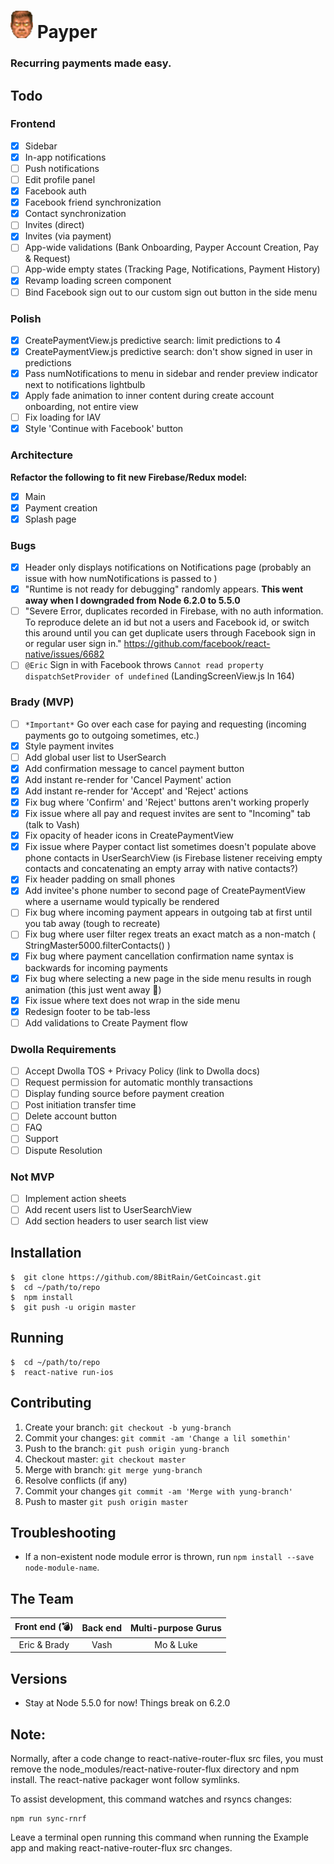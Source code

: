 # ![](./godmode.png) **Payper**
### Recurring payments made easy.

## **Todo**

### Frontend
- [x] Sidebar
- [x] In-app notifications
- [ ] Push notifications
- [ ] Edit profile panel
- [x] Facebook auth
- [x] Facebook friend synchronization
- [x] Contact synchronization
- [ ] Invites (direct)
- [x] Invites (via payment)
- [ ] App-wide validations (Bank Onboarding, Payper Account Creation, Pay & Request)
- [ ] App-wide empty states (Tracking Page, Notifications, Payment History)
- [x] Revamp loading screen component
- [ ] Bind Facebook sign out to our custom sign out button in the side menu

### Polish
- [X] CreatePaymentView.js predictive search: limit predictions to 4
- [X] CreatePaymentView.js predictive search: don't show signed in user in predictions
- [X] Pass numNotifications to menu in sidebar and render preview indicator next to notifications lightbulb
- [X] Apply fade animation to inner content during create account onboarding, not entire view
- [ ] Fix loading for IAV
- [X] Style 'Continue with Facebook' button

### Architecture
**Refactor the following to fit new Firebase/Redux model:**
- [x] Main
- [x] Payment creation
- [x] Splash page

### Bugs
- [X] Header only displays notifications on Notifications page (probably an
  issue with how numNotifications is passed to <Content />)
- [X] "Runtime is not ready for debugging" randomly appears.  **This went away when I downgraded from Node 6.2.0 to 5.5.0**
- [ ] "Severe Error, duplicates recorded in Firebase, with no auth information. To reproduce
      delete an id but not a users and Facebook id, or switch this around until you can get duplicate users through Facebook sign in or regular user sign in." https://github.com/facebook/react-native/issues/6682
- [ ] `@Eric` Sign in with Facebook throws `Cannot read property dispatchSetProvider of undefined` (LandingScreenView.js ln 164)

### Brady (MVP)
- [ ] `*Important*` Go over each case for paying and requesting (incoming payments go to outgoing sometimes, etc.)
- [X] Style payment invites
- [ ] Add global user list to UserSearch
- [x] Add confirmation message to cancel payment button
- [x] Add instant re-render for 'Cancel Payment' action
- [X] Add instant re-render for 'Accept' and 'Reject' actions
- [x] Fix bug where 'Confirm' and 'Reject' buttons aren't working properly
- [X] Fix issue where all pay and request invites are sent to "Incoming" tab (talk to Vash)
- [X] Fix opacity of header icons in CreatePaymentView
- [X] Fix issue where Payper contact list sometimes doesn't populate above phone contacts in UserSearchView (is Firebase listener receiving empty contacts and concatenating an empty array with native contacts?)
- [x] Fix header padding on small phones
- [x] Add invitee's phone number to second page of CreatePaymentView where a username would typically be rendered
- [ ] Fix bug where incoming payment appears in outgoing tab at first until you tab away (tough to recreate)
- [ ] Fix bug where user filter regex treats an exact match as a non-match ( StringMaster5000.filterContacts() )
- [x] Fix bug where payment cancellation confirmation name syntax is backwards for incoming payments
- [x] Fix bug where selecting a new page in the side menu results in rough animation (this just went away 🤔)
- [x] Fix issue where text does not wrap in the side menu
- [x] Redesign footer to be tab-less
- [ ] Add validations to Create Payment flow

### Dwolla Requirements
- [ ] Accept Dwolla TOS + Privacy Policy (link to Dwolla docs)
- [ ] Request permission for automatic monthly transactions
- [ ] Display funding source before payment creation
- [ ] Post initiation transfer time
- [ ] Delete account button
- [ ] FAQ
- [ ] Support
- [ ] Dispute Resolution

### Not MVP
- [ ] Implement action sheets
- [ ] Add recent users list to UserSearchView
- [ ] Add section headers to user search list view

## **Installation**
```
$  git clone https://github.com/8BitRain/GetCoincast.git
$  cd ~/path/to/repo
$  npm install
$  git push -u origin master
```

## **Running**
```
$  cd ~/path/to/repo
$  react-native run-ios
```

## **Contributing**
1. Create your branch: `git checkout -b yung-branch`
2. Commit your changes: `git commit -am 'Change a lil somethin'`
3. Push to the branch: `git push origin yung-branch`
4. Checkout master: `git checkout master`
5. Merge with branch: `git merge yung-branch`
6. Resolve conflicts (if any)
7. Commit your changes `git commit -am 'Merge with yung-branch'`
8. Push to master `git push origin master`

## **Troubleshooting**
* If a non-existent node module error is thrown, run `npm install --save node-module-name`.

## **The Team**
| Front end (💣)       | Back end  | Multi-purpose Gurus|
|:--------------------:|:---------:|:------------------:|
| Eric & Brady         | Vash      | Mo & Luke          |

## **Versions**
* Stay at Node 5.5.0 for now! Things break on 6.2.0

## **Note:**
Normally, after a code change to react-native-router-flux src files,
you must remove the node_modules/react-native-router-flux directory
and npm install.  The react-native packager wont follow symlinks.

To assist development, this command watches and rsyncs changes:

```
npm run sync-rnrf
```

Leave a terminal open running this command when running the Example
app and making react-native-router-flux src changes.
